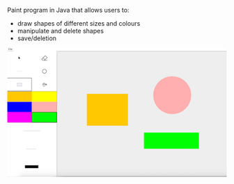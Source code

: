 Paint program in Java that allows users to:

 * draw shapes of different sizes and colours
 * manipulate and delete shapes
 * save/deletion
 
![Contribution guidelines for this project](https://github.com/Nv1298/Paint/blob/master/Screen%20Shot%202019-06-14%20at%204.10.51%20PM.png)
